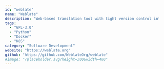 ```yaml
---
id: "weblate"
name: "Weblate"
description: "Web-based translation tool with tight version control integration."
tags:
  - "GPL-3.0"
  - "Python"
  - "Docker"
  - "K8S"
category: "Software Development"
website: "https://weblate.org"
github: "https://github.com/WeblateOrg/weblate"
#image: "/placeholder.svg?height=300&width=400"
---
```


